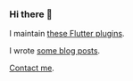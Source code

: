 ### Hi there 👋

I maintain [these Flutter plugins](https://pub.dev/publishers/wrbl.xyz/packages).

I wrote [some blog posts](https://medium.com/@mwroblewski).

[Contact me](mailto:contact@wrbl.xyz).

<!--
**wrbl606/wrbl606** is a ✨ _special_ ✨ repository because its `README.md` (this file) appears on your GitHub profile.

Here are some ideas to get you started:

- 🔭 I’m currently working on ...
- 🌱 I’m currently learning ...
- 👯 I’m looking to collaborate on ...
- 🤔 I’m looking for help with ...
- 💬 Ask me about ...
- 📫 How to reach me: ...
- 😄 Pronouns: ...
- ⚡ Fun fact: ...
-->
